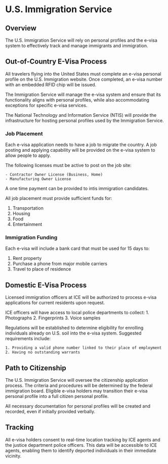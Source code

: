# U.S. Immigration Service

## Overview

The U.S. Immigration Service will rely on personal profiles and the e-visa system to effectively track and manage immigrants and immigration.

## Out-of-Country E-Visa Process

All travelers flying into the United States must complete an e-visa personal profile on the U.S. Immigration website. Once completed, an e-visa number with an embedded RFID chip will be issued.

The Immigration Service will manage the e-visa system and ensure that its functionality aligns with personal profiles, while also accommodating exceptions for specific e-visa services.

The National Technology and Information Service (NTIS) will provide the infrastructure for hosting personal profiles used by the Immigration Service.

### Job Placement

Each e-visa application needs to have a job to migrate the country. A job posting and applying capability will be provided on the e-visa system to allow people to apply.

The following licenses must be active to post on the job site:

    - Contractor Owner License (Business, Home)
    - Manufacturing Owner License

A one time payment can be provided to intis immigration candidates.

All job placement must provide sufficient funds for:

1. Transportation
2. Housing
3. Food
4. Entertainment

### Immigration Funding

Each e-visa will include a bank card that must be used for 15 days to:

1. Rent property
2. Purchase a phone from major mobile carriers
3. Travel to place of residence

## Domestic E-Visa Process

Licensed immigration officers at ICE will be authorized to process e-visa applications for current residents upon request.

ICE officers will have access to local police departments to collect: 1. Photographs 2. Fingerprints 3. Voice samples

Regulations will be established to determine eligibility for enrolling
individuals already on U.S. soil into the e-visa system. Suggested requirements include:

    1. Providing a valid phone number linked to their place of employment
    2. Having no outstanding warrants

## Path to Citizenship

The U.S. Immigration Service will oversee the citizenship application process. The criteria and procedures will be determined by the federal immigration board. Eligible e-visa holders may transition their e-visa personal profile into a full citizen personal profile.

All necessary documentation for personal profiles will be created and recorded, even if initially provided verbally.

## Tracking

All e-visa holders consent to real-time location tracking by ICE agents and the justice department police officers. This data will be accessible to ICE agents, enabling them to identify deported individuals in their immediate vicinity.
